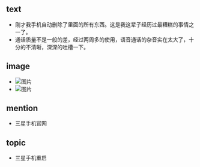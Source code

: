 ## text

- 刚才我手机自动删除了里面的所有东西。这是我这辈子经历过最糟糕的事情之一了。
- 通话质量不是一般的差，经过两周多的使用，语音通话的杂音实在太大了，十分的不清晰，深深的吐槽一下。

## image

- ![图片](http://img001.21cnimg.com/photos/album/20140313/m600/1A2489A20FC19BF4C3478C8B4279A0C5.jpeg)
- ![图片](http://topnews9.com:82/uploads/allimg/131127/9-13112F52ACG-thumb-arc.jpg)

## mention

- 三星手机官网

## topic

- 三星手机重启
